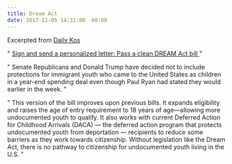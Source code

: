 ```yaml
---
title: Dream Act
date: 2017-11-05 14:32:00 -08:00
---
```


Excerpted from [Daily Kos](https://www.dailykos.com/)

"   [Sign and send a personalized letter: Pass a clean DREAM Act bill ](https://www.dailykos.com/campaigns/letters/sign-and-send-a-personalized-letter-pass-a-clean-dream-act-bill?detail=emailaction&link_id=5&can_id=e59665c3f3c1222626c02430d1bf6bdb&source=email-signature-needed-the-deportations-in-statefull-default-your-state-wont-stop-if-congress-wont-act&email_referrer=email_258091&email_subject=signature-needed-the-deportations-in-statefull-default-your-state-wont-stop-if-congress-wont-act) "

"  Senate Republicans and Donald Trump have decided not to include protections for immigrant youth who came to the United States as children in a year-end spending deal even though Paul Ryan had stated they would earlier in the week.  "

"  This version of the bill improves upon previous bills. It expands eligibility and raises the age of entry requirement to 18 years of age—allowing more undocumented youth to qualify. It also works with current Deferred Action for Childhood Arrivals (DACA) — the deferred action program that protects undocumented youth from deportation — recipients to reduce some barriers as they work towards citizenship. Without legislation like the Dream Act, there is no pathway to citizenship for undocumented youth living in the U.S.  "

 
